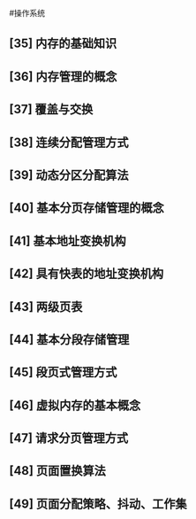 #操作系统 

## [35]  内存的基础知识

## [36]  内存管理的概念

## [37]  覆盖与交换

## [38]  连续分配管理方式

## [39]  动态分区分配算法

## [40]  基本分页存储管理的概念

## [41]  基本地址变换机构

## [42]  具有快表的地址变换机构

## [43]  两级页表

## [44]  基本分段存储管理

## [45]  段页式管理方式

## [46]  虚拟内存的基本概念

## [47]  请求分页管理方式

## [48]  页面置换算法

## [49]  页面分配策略、抖动、工作集
